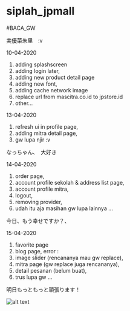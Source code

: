 # siplah_jpmall

#BACA_GW

実優菜朱里　:v　

10-04-2020

1. adding splashscreen 
2. adding login later,
3. adding new product detail page
4. adding new font,
5. adding cache network image
6. replace url from mascitra.co.id to jpstore.id
7. other... 

13-04-2020

1. refresh ui in profile page, 
2. adding mitra detail page,
3. gw lupa njir :v

なっちゃん、　大好き

14-04-2020

1. order page,
2. account profile sekolah & address list page,
3. account profile mitra,
4. logout,
5. removing provider,
6. udah itu aja masihan gw lupa lainnya ...

今日、もう幸せですか？、

15-04-2020

1. favorite page
2. blog page,
error : 
1. image slider (rencananya mau gw replace),
2. mitra page (gw replace juga rencananya),
3. detail pesanan (belum buat),
4. trus lupa gw ...

明日もっともっと頑張ります！

![alt text](https://pbs.twimg.com/media/EVfIMJjUcAEoDiO?format=jpg&name=small)
